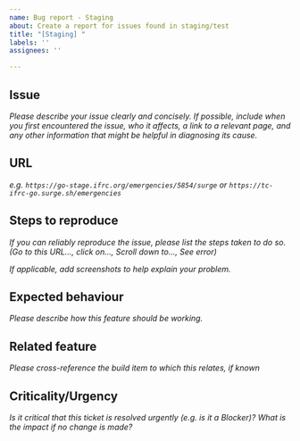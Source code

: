 ```yaml
---
name: Bug report - Staging
about: Create a report for issues found in staging/test
title: "[Staging] "
labels: ''
assignees: ''

---
```


## Issue
*Please describe your issue clearly and concisely. If possible, include when you first encountered the issue, who it affects, a link to a relevant page, and any other information that might be helpful in diagnosing its cause.*

## URL
*e.g. `https://go-stage.ifrc.org/emergencies/5854/surge` or `https://tc-ifrc-go.surge.sh/emergencies`*

## Steps to reproduce
*If you can reliably reproduce the issue, please list the steps taken to do so. (Go to this URL..., click on..., Scroll down to..., See error)*

*If applicable, add screenshots to help explain your problem.*

## Expected behaviour
*Please describe how this feature should be working.*

## Related feature
*Please cross-reference the build item to which this relates, if known*

## Criticality/Urgency
*Is it critical that this ticket is resolved urgently (e.g. is it a Blocker)?  What is the impact if no change is made?*

